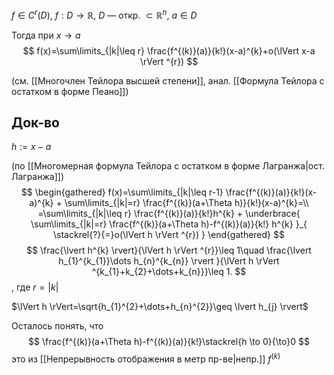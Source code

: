 $f \in C^{r}(D),\ f :D\to \mathbb{R}$, $D$ — откр. $\subset \mathbb{R}^{n}$, $a \in D$

Тогда при $x\to a$
$$
f(x)=\sum\limits_{|k|\leq r} \frac{f^{(k)}(a)}{k!}(x-a)^{k}+o(\lVert x-a \rVert ^{r})
$$

(см. [[Многочлен Тейлора высшей степени]], анал. [[Формула Тейлора с остатком в форме Пеано]])
## Док-во

$h:=x-a$

(по [[Многомерная формула Тейлора с остатком в форме Лагранжа|ост. Лагранжа]])
$$
\begin{gathered}
f(x)=\sum\limits_{|k|\leq r-1} \frac{f^{(k)}(a)}{k!}(x-a)^{k} + \sum\limits_{|k|=r} \frac{f^{(k)}(a+\Theta h)}{k!}(x-a)^{k}=\\
=\sum\limits_{|k|\leq r} \frac{f^{(k)}(a)}{k!}h^{k} + \underbrace{ \sum\limits_{|k|=r} \frac{f^{(k)}(a+\Theta h)-f^{(k)}(a)}{k!} h^{k} }_{ \stackrel{?}{=}o(\lVert h \rVert ^{r}) }
\end{gathered}
$$
$$
\frac{\lvert h^{k} \rvert}{\lVert h \rVert ^{r}}\leq 1\quad \frac{\lvert h_{1}^{k_{1}}\dots h_{n}^{k_{n}} \rvert }{\lVert h \rVert ^{k_{1}+k_{2}+\dots+k_{n}}}\leq 1. 
$$
, где $r=|k|$

$\lVert h \rVert=\sqrt{h_{1}^{2}+\dots+h_{n}^{2}}\geq \lvert h_{j} \rvert$

Осталось понять, что 
$$
\frac{f^{(k)}(a+\Theta h)-f^{(k)}(a)}{k!}\stackrel{h \to 0}{\to}0
$$
это из [[Непрерывность отображения в метр пр-ве|непр.]] $f^{(k)}$